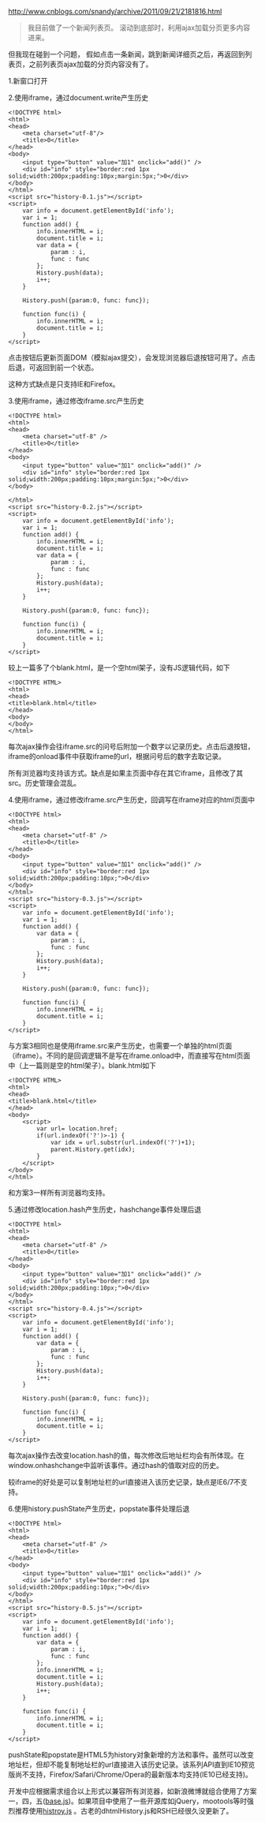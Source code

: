 http://www.cnblogs.com/snandy/archive/2011/09/21/2181816.html

>我目前做了一个新闻列表页。  滚动到底部时，利用ajax加载分页更多内容进来。 

但我现在碰到一个问题， 假如点击一条新闻，跳到新闻详细页之后，再返回到列表页，之前列表页ajax加载的分页内容没有了。

1.新窗口打开

2.使用iframe，通过document.write产生历史

```
<!DOCTYPE html>
<html>
<head>
    <meta charset="utf-8"/>
    <title>0</title>
</head>
<body>
    <input type="button" value="加1" onclick="add()" />
    <div id="info" style="border:red 1px solid;width:200px;padding:10px;margin:5px;">0</div>
</body>
</html>
<script src="history-0.1.js"></script>
<script>
    var info = document.getElementById('info');
    var i = 1;
    function add() {
        info.innerHTML = i;
        document.title = i;
        var data = {
            param : i,
            func : func
        };
        History.push(data);
        i++;
    }
     
    History.push({param:0, func: func});
     
    function func(i) {
        info.innerHTML = i;
        document.title = i;
    }
</script>
```

点击按钮后更新页面DOM（模拟ajax提交），会发现浏览器后退按钮可用了。点击后退，可返回到前一个状态。

这种方式缺点是只支持IE和Firefox。

3.使用iframe，通过修改iframe.src产生历史
```
<!DOCTYPE html>
<html>
<head>
    <meta charset="utf-8" />
    <title>0</title>
</head>
<body>
    <input type="button" value="加1" onclick="add()" />
    <div id="info" style="border:red 1px solid;width:200px;padding:10px;margin:5px;">0</div>
</body>
 
</html>
<script src="history-0.2.js"></script>
<script>
    var info = document.getElementById('info');
    var i = 1;
    function add() {
        info.innerHTML = i;
        document.title = i;
        var data = {
            param : i,
            func : func
        };
        History.push(data);
        i++;
    }
     
    History.push({param:0, func: func});
     
    function func(i) {
        info.innerHTML = i;
        document.title = i;
    }
</script>
```

较上一篇多了个blank.html，是一个空html架子，没有JS逻辑代码，如下

```
<!DOCTYPE HTML>
<html>
<head>
<title>blank.html</title>
</head>
<body>
</body>
</html>
```

每次ajax操作会往iframe.src的问号后附加一个数字以记录历史。点击后退按钮，iframe的onload事件中获取iframe的url，根据问号后的数字去取记录。

所有浏览器均支持该方式。缺点是如果主页面中存在其它iframe，且修改了其src。历史管理会混乱。


4.使用iframe，通过修改iframe.src产生历史，回调写在iframe对应的html页面中

```
<!DOCTYPE html>
<html>
<head>
    <meta charset="utf-8" />
    <title>0</title>
</head>
<body>
    <input type="button" value="加1" onclick="add()" />
    <div id="info" style="border:red 1px solid;width:200px;padding:10px;">0</div>
</body>
</html>
<script src="history-0.3.js"></script>
<script>
    var info = document.getElementById('info');
    var i = 1;
    function add() {
        var data = {
            param : i,
            func : func
        };
        History.push(data);
        i++;
    }
     
    History.push({param:0, func: func});
     
    function func(i) {
        info.innerHTML = i;
        document.title = i;
    }
</script>
```

与方案3相同也是使用iframe.src来产生历史，也需要一个单独的html页面（iframe）。不同的是回调逻辑不是写在iframe.onload中，而直接写在html页面中（上一篇则是空的html架子）。blank.html如下


```
<!DOCTYPE HTML>
<html>
<head>
<title>blank.html</title>
</head>
<body>
    <script>
        var url= location.href;
        if(url.indexOf('?')>-1) {
            var idx = url.substr(url.indexOf('?')+1);
            parent.History.get(idx);
        }
    </script>
</body>
</html>
```

和方案3一样所有浏览器均支持。


5.通过修改location.hash产生历史，hashchange事件处理后退

```
<!DOCTYPE html>
<html>
<head>
    <meta charset="utf-8" />
    <title>0</title>
</head>
<body>
    <input type="button" value="加1" onclick="add()" />
    <div id="info" style="border:red 1px solid;width:200px;padding:10px;">0</div>
</body>
</html>
<script src="history-0.4.js"></script>
<script>
    var info = document.getElementById('info');
    var i = 1;
    function add() {
        var data = {
            param : i,
            func : func
        };
        History.push(data);
        i++;
    }
     
    History.push({param:0, func: func});
     
    function func(i) {
        info.innerHTML = i;
        document.title = i;
    }
</script>
```

每次ajax操作去改变location.hash的值，每次修改后地址栏均会有所体现。在window.onhashchange中监听该事件。通过hash的值取对应的历史。

较iframe的好处是可以复制地址栏的url直接进入该历史记录，缺点是IE6/7不支持。


6.使用history.pushState产生历史，popstate事件处理后退

```
<!DOCTYPE html>
<html>
<head>
    <meta charset="utf-8" />
    <title>0</title>
</head>
<body>
    <input type="button" value="加1" onclick="add()" />
    <div id="info" style="border:red 1px solid;width:200px;padding:10px;">0</div>
</body>
</html>
<script src="history-0.5.js"></script>
<script>
    var info = document.getElementById('info');
    var i = 1;
    function add() {
        var data = {
            param : i,
            func : func
        };
        info.innerHTML = i;
        document.title = i;
        History.push(data);
        i++;
    }
     
    function func(i) {
        info.innerHTML = i;
        document.title = i;
    }
</script>
```


pushState和popstate是HTML5为history对象新增的方法和事件。虽然可以改变地址栏，但却不能复制地址栏的url直接进入该历史记录。该系列API直到IE10预览版尚不支持，Firefox/Safari/Chrome/Opera的最新版本均支持(IE10已经支持)。

开发中应根据需求组合以上形式以兼容所有浏览器，如新浪微博就组合使用了方案一，四，五([base.js](http://js.t.sinajs.cn/t4/home/js/base.js))。如果项目中使用了一些开源库如jQuery，mootools等时强烈推荐使用[histroy.js](https://github.com/balupton/history.js) 。古老的dhtmlHistory.js和RSH已经很久没更新了。
